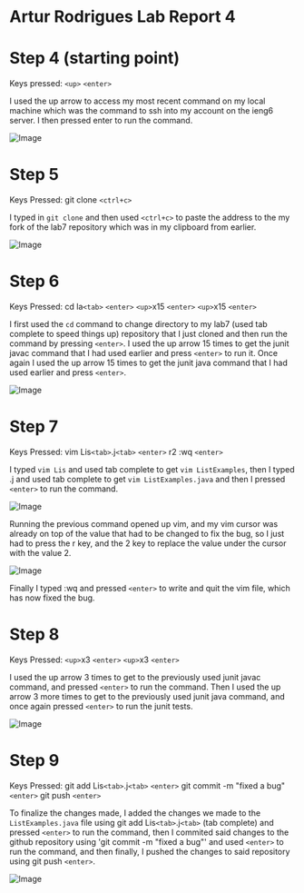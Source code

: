 # Artur Rodrigues Lab Report 4
# Step 4 (starting point)
Keys pressed: `<up>` `<enter>`

I used the up arrow to access my most recent command on my local machine which was the command to ssh into my account on the ieng6 server. I then pressed enter to run the command.

![Image](assets/ssh-command.png)

# Step 5
Keys Pressed: git clone `<ctrl+c>`

I typed in `git clone` and then used `<ctrl+c>` to paste the address to the my fork of the lab7 repository which was in my clipboard from earlier.

![Image](assets/git-clone.png)

# Step 6
Keys Pressed: cd la`<tab>` `<enter>` `<up>`x15 `<enter>` `<up>`x15 `<enter>`

I first used the `cd` command to change directory to my lab7 (used tab complete to speed things up) repository that I just cloned and then run the command by pressing `<enter>`. I used the up arrow 15 times to get the junit javac command that I had used earlier and press `<enter>` to run it. Once again I used the up arrow 15 times to get the junit java command that I had used earlier and press `<enter>`.

![Image](assets/junit-tests.png)

# Step 7
Keys Pressed: vim Lis`<tab>`.j`<tab>` `<enter>` r2 :wq `<enter>`

I typed `vim Lis` and used tab complete to get `vim ListExamples`, then I typed .j and used tab complete to get `vim ListExamples.java` and then I pressed `<enter>` to run the command.

![Image](assets/opened-vim.png)

Running the previous command opened up vim, and my vim cursor was already on top of the value that had to be changed to fix the bug, so I just had to press the r key, and the 2 key to replace the value under the cursor with the value 2.

![Image](assets/vim-change.png)

Finally I typed :wq and pressed `<enter>` to write and quit the vim file, which has now fixed the bug.

# Step 8
Keys Pressed: `<up>`x3 `<enter>` `<up>`x3 `<enter>`

I used the up arrow 3 times to get to the previously used junit javac command, and pressed `<enter>` to run the command. Then I used the up arrow 3 more times to get to the previously used junit java command, and once again pressed `<enter>` to run the junit tests.

![Image](assets/junit-tests-pass.png)

# Step 9
Keys Pressed: git add Lis`<tab>`.j`<tab>` `<enter>` git commit -m "fixed a bug" `<enter>` git push `<enter>`

To finalize the changes made, I added the changes we made to the `ListExamples.java` file using git add Lis`<tab>`.j`<tab>` (tab complete) and pressed `<enter>` to run the command, then I commited said changes to the github repository using 'git commit -m "fixed a bug"' and used `<enter>` to run the command, and then finally, I pushed the changes to said repository using git push `<enter>`.

![Image](assets/git-changes.png)
